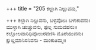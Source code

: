 +++
title = "205 ಕಲ್ಲಾಗಿ ನಿಲ್ಲುವನು,"

+++
ಕಲ್ಲಾಗಿ ನಿಲ್ಲುವನು, ಬಳ್ಳಿವೊಲು ಬಳುಕುವನು।  
ಮುಳ್ಳಾಗಿ ಚುಚ್ಚುವನು, ಫುಲ್ಲ ಸುಮವಹನು॥  
ಕಲ್ಲೋಲವಾರಿಧಿವೊಲುರವಣಿಸಿ ಮೊರೆಯುವನು।  
ಕ್ಷುಲ್ಲಮಾನಿಸನಿವನು - ಮಂಕುತಿಮ್ಮ॥  

